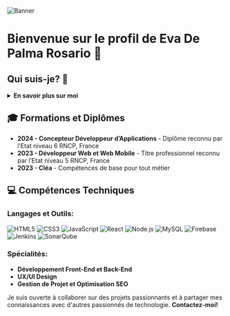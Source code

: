 ![Banner]("LOGO/anime-style-galaxy-background.jpg")

# Bienvenue sur le profil de Eva De Palma Rosario 👋

## Qui suis-je? 🌟
<details>
  <summary><b>En savoir plus sur moi</b></summary>
  <br>
  Passionnée par la conception et le développement de solutions digitales élégantes et performantes, je suis une développeuse dédiée à l'innovation dans le domaine du développement web et mobile. Localisée à Rosny-Sous-Bois, France, je suis toujours prête à explorer de nouvelles technologies et à relever de nouveaux défis.
  
  - **Email:** [rosarioeva.pro@gmail.com](mailto:rosarioeva.pro@gmail.com)
  - **LinkedIn:** [Eva De Palma Rosario](https://www.linkedin.com/in/eva-de-palma-rosario-071658253/?originalSubdomain=fr)
</details>

## 🎓 Formations et Diplômes
- **2024 - Concepteur Développeur d’Applications** - Diplôme reconnu par l’Etat niveau 6 RNCP, France
- **2023 - Développeur Web et Web Mobile** - Titre professionnel reconnu par l’Etat niveau 5 RNCP, France
- **2023 - Cléa** - Compétences de base pour tout métier

## 💻 Compétences Techniques
### Langages et Outils:
![HTML5](https://img.shields.io/badge/HTML5-E34F26?style=for-the-badge&logo=html5&logoColor=white)
![CSS3](https://img.shields.io/badge/CSS3-1572B6?style=for-the-badge&logo=css3&logoColor=white)
![JavaScript](https://img.shields.io/badge/JavaScript-F7DF1E?style=for-the-badge&logo=javascript&logoColor=black)
![React](https://img.shields.io/badge/React-20232A?style=for-the-badge&logo=react&logoColor=61DAFB)
![Node.js](https://img.shields.io/badge/Node.js-43853D?style=for-the-badge&logo=node-dot-js&logoColor=white)
![MySQL](https://img.shields.io/badge/MySQL-00000F?style=for-the-badge&logo=mysql&logoColor=white)
![Firebase](https://img.shields.io/badge/Firebase-FFCA28?style=for-the-badge&logo=firebase&logoColor=black)
![Jenkins](https://img.shields.io/badge/Jenkins-D24939?style=for-the-badge&logo=jenkins&logoColor=white)
![SonarQube](https://img.shields.io/badge/SonarQube-4E9BCD?style=for-the-badge&logo=sonarqube&logoColor=white)

### Spécialités:
- **Développement Front-End et Back-End**
- **UX/UI Design**
- **Gestion de Projet et Optimisation SEO**

Je suis ouverte à collaborer sur des projets passionnants et à partager mes connaissances avec d'autres passionnés de technologie. **Contactez-moi!**

